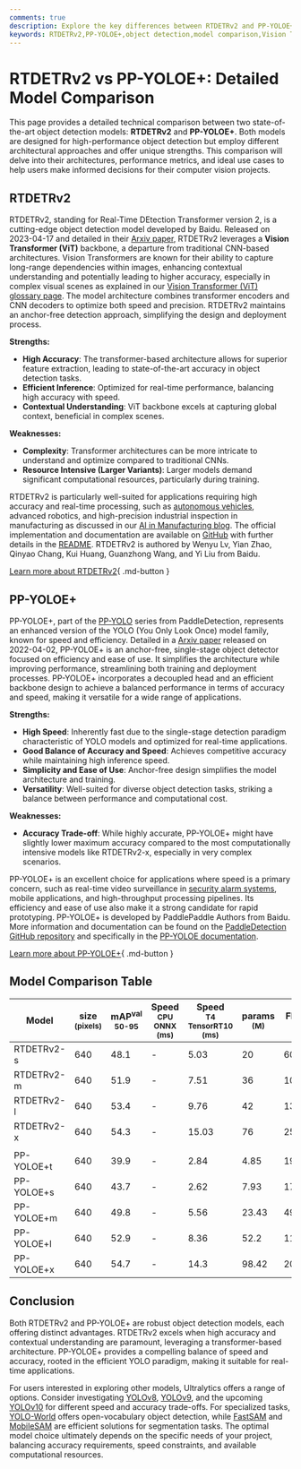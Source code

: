 ```yaml
---
comments: true
description: Explore the key differences between RTDETRv2 and PP-YOLOE+, two leading object detection models. Compare architectures, performance, and use cases.
keywords: RTDETRv2,PP-YOLOE+,object detection,model comparison,Vision Transformer,YOLO,real-time detection,AI,Ultralytics,deep learning
---
```


# RTDETRv2 vs PP-YOLOE+: Detailed Model Comparison

This page provides a detailed technical comparison between two state-of-the-art object detection models: **RTDETRv2** and **PP-YOLOE+**. Both models are designed for high-performance object detection but employ different architectural approaches and offer unique strengths. This comparison will delve into their architectures, performance metrics, and ideal use cases to help users make informed decisions for their computer vision projects.

<script async src="https://cdn.jsdelivr.net/npm/chart.js"></script>
<script defer src="../../javascript/benchmark.js"></script>

<canvas id="modelComparisonChart" width="1024" height="400" active-models='["RTDETRv2", "PP-YOLOE+"]'></canvas>

## RTDETRv2

RTDETRv2, standing for Real-Time DEtection Transformer version 2, is a cutting-edge object detection model developed by Baidu. Released on 2023-04-17 and detailed in their [Arxiv paper](https://arxiv.org/abs/2304.08069), RTDETRv2 leverages a **Vision Transformer (ViT)** backbone, a departure from traditional CNN-based architectures. Vision Transformers are known for their ability to capture long-range dependencies within images, enhancing contextual understanding and potentially leading to higher accuracy, especially in complex visual scenes as explained in our [Vision Transformer (ViT) glossary page](https://www.ultralytics.com/glossary/vision-transformer-vit). The model architecture combines transformer encoders and CNN decoders to optimize both speed and precision. RTDETRv2 maintains an anchor-free detection approach, simplifying the design and deployment process.

**Strengths:**

- **High Accuracy**: The transformer-based architecture allows for superior feature extraction, leading to state-of-the-art accuracy in object detection tasks.
- **Efficient Inference**: Optimized for real-time performance, balancing high accuracy with speed.
- **Contextual Understanding**: ViT backbone excels at capturing global context, beneficial in complex scenes.

**Weaknesses:**

- **Complexity**: Transformer architectures can be more intricate to understand and optimize compared to traditional CNNs.
- **Resource Intensive (Larger Variants)**: Larger models demand significant computational resources, particularly during training.

RTDETRv2 is particularly well-suited for applications requiring high accuracy and real-time processing, such as [autonomous vehicles](https://www.ultralytics.com/solutions/ai-in-self-driving), advanced robotics, and high-precision industrial inspection in manufacturing as discussed in our [AI in Manufacturing blog](https://www.ultralytics.com/blog/improving-manufacturing-with-computer-vision). The official implementation and documentation are available on [GitHub](https://github.com/lyuwenyu/RT-DETR/tree/main/rtdetrv2_pytorch) with further details in the [README](https://github.com/lyuwenyu/RT-DETR/tree/main/rtdetrv2_pytorch#readme). RTDETRv2 is authored by Wenyu Lv, Yian Zhao, Qinyao Chang, Kui Huang, Guanzhong Wang, and Yi Liu from Baidu.

[Learn more about RTDETRv2](https://docs.ultralytics.com/models/rtdetr/){ .md-button }

## PP-YOLOE+

PP-YOLOE+, part of the [PP-YOLO](https://github.com/PaddlePaddle/PaddleDetection/tree/develop/configs/ppyoloe) series from PaddleDetection, represents an enhanced version of the YOLO (You Only Look Once) model family, known for speed and efficiency. Detailed in a [Arxiv paper](https://arxiv.org/abs/2203.16250) released on 2022-04-02, PP-YOLOE+ is an anchor-free, single-stage object detector focused on efficiency and ease of use. It simplifies the architecture while improving performance, streamlining both training and deployment processes. PP-YOLOE+ incorporates a decoupled head and an efficient backbone design to achieve a balanced performance in terms of accuracy and speed, making it versatile for a wide range of applications.

**Strengths:**

- **High Speed**: Inherently fast due to the single-stage detection paradigm characteristic of YOLO models and optimized for real-time applications.
- **Good Balance of Accuracy and Speed**: Achieves competitive accuracy while maintaining high inference speed.
- **Simplicity and Ease of Use**: Anchor-free design simplifies the model architecture and training.
- **Versatility**: Well-suited for diverse object detection tasks, striking a balance between performance and computational cost.

**Weaknesses:**

- **Accuracy Trade-off**: While highly accurate, PP-YOLOE+ might have slightly lower maximum accuracy compared to the most computationally intensive models like RTDETRv2-x, especially in very complex scenarios.

PP-YOLOE+ is an excellent choice for applications where speed is a primary concern, such as real-time video surveillance in [security alarm systems](https://docs.ultralytics.com/guides/security-alarm-system/), mobile applications, and high-throughput processing pipelines. Its efficiency and ease of use also make it a strong candidate for rapid prototyping. PP-YOLOE+ is developed by PaddlePaddle Authors from Baidu. More information and documentation can be found on the [PaddleDetection GitHub repository](https://github.com/PaddlePaddle/PaddleDetection/) and specifically in the [PP-YOLOE documentation](https://github.com/PaddlePaddle/PaddleDetection/blob/release/2.8.1/configs/ppyoloe/README.md).

[Learn more about PP-YOLOE+](https://github.com/PaddlePaddle/PaddleDetection/tree/develop/configs/ppyoloe){ .md-button }

## Model Comparison Table

| Model      | size<br><sup>(pixels) | mAP<sup>val<br>50-95 | Speed<br><sup>CPU ONNX<br>(ms) | Speed<br><sup>T4 TensorRT10<br>(ms) | params<br><sup>(M) | FLOPs<br><sup>(B) |
| ---------- | --------------------- | -------------------- | ------------------------------ | ----------------------------------- | ------------------ | ----------------- |
| RTDETRv2-s | 640                   | 48.1                 | -                              | 5.03                                | 20                 | 60                |
| RTDETRv2-m | 640                   | 51.9                 | -                              | 7.51                                | 36                 | 100               |
| RTDETRv2-l | 640                   | 53.4                 | -                              | 9.76                                | 42                 | 136               |
| RTDETRv2-x | 640                   | 54.3                 | -                              | 15.03                               | 76                 | 259               |
|            |                       |                      |                                |                                     |                    |                   |
| PP-YOLOE+t | 640                   | 39.9                 | -                              | 2.84                                | 4.85               | 19.15             |
| PP-YOLOE+s | 640                   | 43.7                 | -                              | 2.62                                | 7.93               | 17.36             |
| PP-YOLOE+m | 640                   | 49.8                 | -                              | 5.56                                | 23.43              | 49.91             |
| PP-YOLOE+l | 640                   | 52.9                 | -                              | 8.36                                | 52.2               | 110.07            |
| PP-YOLOE+x | 640                   | 54.7                 | -                              | 14.3                                | 98.42              | 206.59            |

## Conclusion

Both RTDETRv2 and PP-YOLOE+ are robust object detection models, each offering distinct advantages. RTDETRv2 excels when high accuracy and contextual understanding are paramount, leveraging a transformer-based architecture. PP-YOLOE+ provides a compelling balance of speed and accuracy, rooted in the efficient YOLO paradigm, making it suitable for real-time applications.

For users interested in exploring other models, Ultralytics offers a range of options. Consider investigating [YOLOv8](https://docs.ultralytics.com/models/yolov8/), [YOLOv9](https://docs.ultralytics.com/models/yolov9/), and the upcoming [YOLOv10](https://docs.ultralytics.com/models/yolov10/) for different speed and accuracy trade-offs. For specialized tasks, [YOLO-World](https://docs.ultralytics.com/models/yolo-world/) offers open-vocabulary object detection, while [FastSAM](https://docs.ultralytics.com/models/fast-sam/) and [MobileSAM](https://docs.ultralytics.com/models/mobile-sam/) are efficient solutions for segmentation tasks. The optimal model choice ultimately depends on the specific needs of your project, balancing accuracy requirements, speed constraints, and available computational resources.
